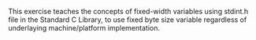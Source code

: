 This exercise teaches the concepts of fixed-width variables using stdint.h file in the Standard C Library, to use fixed byte size variable regardless of underlaying machine/platform implementation.
